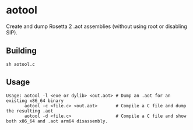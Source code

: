 aotool
====

Create and dump Rosetta 2 .aot assemblies (without using root or disabling SIP).

Building
----

    sh aotool.c

Usage
----

```
Usage: aotool -l <exe or dylib> <out.aot> # Dump an .aot for an existing x86_64 binary
       aotool -c <file.c> <out.aot>       # Compile a C file and dump the resulting .aot
       aotool -d <file.c>                 # Compile a C file and show both x86_64 and .aot arm64 disassembly.
```
